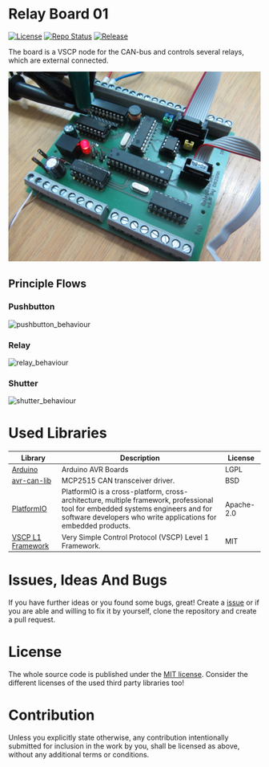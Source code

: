 # Relay Board 01 <!-- omit in toc -->

[![License](https://img.shields.io/badge/license-MIT-blue.svg)](http://choosealicense.com/licenses/mit/)
[![Repo Status](https://www.repostatus.org/badges/latest/wip.svg)](https://www.repostatus.org/#wip)
[![Release](https://img.shields.io/github/release/BlueAndi/RelayBoard01.svg)](https://github.com/BlueAndi/RelayBoard01/releases)

The board is a VSCP node for the CAN-bus and controls several relays, which are external connected.

![prototype](./doc/images/prototype.jpg)

## Principle Flows

### Pushbutton
![pushbutton_behaviour](http://www.plantuml.com/plantuml/proxy?cache=no&src=https://raw.githubusercontent.com/BlueAndi/RelayBoard01/master/doc/architecture/pushbutton_behavior.plantuml)

### Relay
![relay_behaviour](http://www.plantuml.com/plantuml/proxy?cache=no&src=https://raw.githubusercontent.com/BlueAndi/RelayBoard01/master/doc/architecture/relay_behavior.plantuml)

### Shutter
![shutter_behaviour](http://www.plantuml.com/plantuml/proxy?cache=no&src=https://raw.githubusercontent.com/BlueAndi/RelayBoard01/master/doc/architecture/shutter_behavior.plantuml)

# Used Libraries

| Library | Description | License |
| - | - | - |
| [Arduino](https://github.com/arduino/ArduinoCore-avr) | Arduino AVR Boards | LGPL |
| [avr-can-lib](https://github.com/dergraaf/avr-can-lib) | MCP2515 CAN transceiver driver. | BSD |
| [PlatformIO](https://platformio.org) | PlatformIO is a cross-platform, cross-architecture, multiple framework, professional tool for embedded systems engineers and for software developers who write applications for embedded products. | Apache-2.0 |
| [VSCP L1 Framework](https://github.com/BlueAndi/vscp-framework) | Very Simple Control Protocol (VSCP) Level 1 Framework. | MIT |

# Issues, Ideas And Bugs
If you have further ideas or you found some bugs, great! Create a [issue](https://github.com/BlueAndi/RelayBoard01/issues) or if you are able and willing to fix it by yourself, clone the repository and create a pull request.

# License
The whole source code is published under the [MIT license](http://choosealicense.com/licenses/mit/).
Consider the different licenses of the used third party libraries too!

# Contribution
Unless you explicitly state otherwise, any contribution intentionally submitted for inclusion in the work by you, shall be licensed as above, without any
additional terms or conditions.
